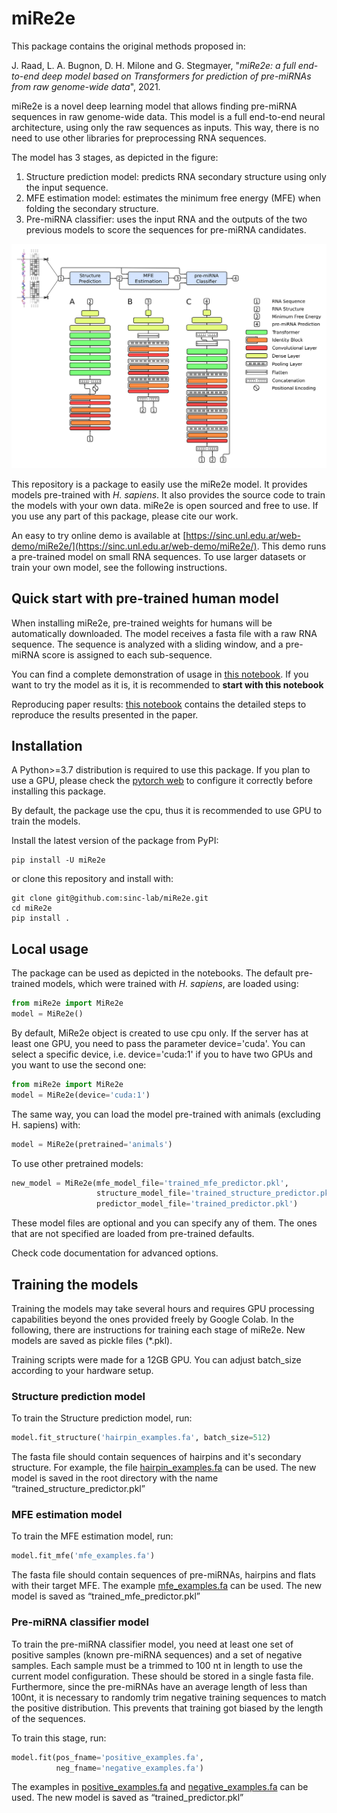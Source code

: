 # miRe2e

This package contains the original methods proposed in:

J. Raad, L. A. Bugnon, D. H. Milone and G. Stegmayer, "*miRe2e: a full
end-to-end deep model based on Transformers for prediction
of pre-miRNAs from raw genome-wide data*", 2021.

miRe2e is a novel deep learning model that allows
finding  pre-miRNA sequences in raw genome-wide data. This model is a full
end-to-end neural architecture, using only the raw sequences as inputs.
This way, there is no need to use other libraries for preprocessing RNA sequences.

The model has 3 stages, as depicted in the figure:

1. Structure prediction model: predicts RNA secondary structure using only the input  sequence.
2. MFE estimation model: estimates the minimum free energy (MFE) when folding the secondary  structure.
3. Pre-miRNA classifier: uses the input RNA and the outputs of the two previous
  models to score the sequences for pre-miRNA candidates.
 
![Abstract](abstract.png)

This repository is a package to easily use the miRe2e model. It provides models pre-trained with *H. sapiens*. It also provides the source code to train the models with your own data. miRe2e is open sourced and free to use. If you use any part of this package, please cite our work. 

An easy to try online demo is available at [https://sinc.unl.edu.ar/web-demo/miRe2e/](https://sinc.unl.edu.ar/web-demo/miRe2e/). This demo runs a pre-trained model on small RNA sequences. To use larger datasets or train your own model, see the following instructions.

## Quick start with pre-trained human model

When installing miRe2e, pre-trained weights for humans will be automatically downloaded.
The model receives a fasta file with a raw RNA sequence. The sequence is
analyzed with a sliding window, and a pre-miRNA score is assigned to each sub-sequence. 

You can find a complete demonstration of usage in [this notebook](https://colab.research.google.com/github/sinc-lab/miRe2e/blob/master/demo.ipynb). If you want to try the model as it is, it is recommended to **start with this notebook**

Reproducing paper results: [this notebook](https://colab.research.google.com/drive/1pI2SmT9s20LxnhJ_y8Tu4loDuyFNJNLi) contains the detailed steps to reproduce the results presented in the paper. 



## Installation

A Python>=3.7 distribution is required to use this package. If you plan to use a GPU, please check the [pytorch web](https://pytorch.org/get-started/locally/) to configure it correctly before installing this package. 

By default, the package use the cpu, thus it is recommended to use GPU to train the models.

Install the latest version of the package from PyPI:

    pip install -U miRe2e

 or clone this repository and install with:

    git clone git@github.com:sinc-lab/miRe2e.git
    cd miRe2e
    pip install .

## Local usage

The package can be used as depicted in the notebooks. The default pre-trained models, which were trained with *H. sapiens*, are loaded using:

```python
from miRe2e import MiRe2e
model = MiRe2e()
```

By default, MiRe2e object is created to use cpu only. If the server has at least one GPU, you need to pass the parameter device='cuda'. You can select a specific device, i.e. device='cuda:1' if you to have two  GPUs and you want to use the second one:

```python
from miRe2e import MiRe2e
model = MiRe2e(device='cuda:1')
```

The same way, you can load the model pre-trained with animals (excluding H. sapiens) with:
 
```python
model = MiRe2e(pretrained='animals')
```
To use other pretrained models:

```python
new_model = MiRe2e(mfe_model_file='trained_mfe_predictor.pkl',
                   structure_model_file='trained_structure_predictor.pkl',
                   predictor_model_file='trained_predictor.pkl')
```
These model files are optional and you can specify any of them. The ones that are not specified are loaded from pre-trained defaults. 
 
Check code documentation for advanced options.

## Training the models

Training the models may take several hours and requires GPU processing 
capabilities beyond the ones provided freely by Google Colab. In the 
following, there are instructions for training each stage of miRe2e. New models are saved as  pickle files (*.pkl). 

Training scripts were made for a 12GB GPU. You can adjust batch_size according to your hardware setup.
  

### Structure prediction model

To train the Structure prediction model, run:
```python
model.fit_structure('hairpin_examples.fa', batch_size=512)
```
The fasta file should contain sequences of hairpins and it's secondary structure. For example, the file [hairpin_examples.fa](https://sourceforge.net/projects/sourcesinc/files/mire2e/data/hairpin_examples.zip/download) can be used. The new model is saved in the root directory with the name “trained_structure_predictor.pkl”

### MFE estimation model

To train the MFE estimation model, run:
```python
model.fit_mfe('mfe_examples.fa')
```

The fasta file should contain sequences of pre-miRNAs, hairpins and flats with their target MFE. The example [mfe_examples.fa](https://sourceforge.net/projects/sourcesinc/files/mire2e/data/mfe_examples.zip/download) can be used. The new model is saved as “trained_mfe_predictor.pkl” 


### Pre-miRNA classifier model

To train the pre-miRNA classifier model, you need at least one set of 
positive samples (known pre-miRNA sequences) and a set of negative samples. 
Each sample must be a trimmed to 100 nt in length to use the current 
model configuration. These should be stored in a single fasta file. Furthermore, since the pre-miRNAs have an average length of less 
than 100nt, it is  necessary to randomly trim negative training sequences to match the positive distribution. This prevents that training got biased by the length of the sequences.          

To train this stage, run:

```python
model.fit(pos_fname='positive_examples.fa', 
          neg_fname='negative_examples.fa')
```
The examples in [positive_examples.fa](https://sourceforge.net/projects/sourcesinc/files/mire2e/data/positive_examples.zip/download) and [negative_examples.fa](https://sourceforge.net/projects/sourcesinc/files/mire2e/data/negative_examples.zip/download) can be used. The new model is saved as “trained_predictor.pkl”
